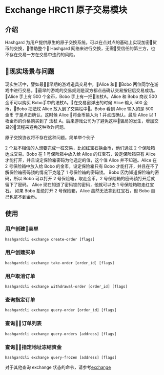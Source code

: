 # Exchange HRC11 原子交易模块

## 介绍

Hashgard 为用户提供原生的原子交换系统。可以在点对点的基础上实现加密货币的交换，借助整个 Hashgard 网络来进行交换，无需受信任的第三方，也不存在交易一方在交易中违约的风险。

## 现实场景与问题

现实生活中，譬如最早期的游戏道具交易中，Alice 和 Bobo 两位同学在游戏中进行交易。最早的游戏的交易规则是双方都点击确认交易按钮后交易成功。 Alice 手上有 500 个金币，Bobo 手上有一把法杖A。Alice 和 Bobo 商议 500 金币可以购买 Bobo手中的法杖A。在交易窗弹出的时候 Alice 输入 500 金币，Bobo 把法杖 Alice 放入到了交易栏中。Bobo 看到 Alice 输入的是 500 金币 于是点击确认。这时候 Alice 将金币输入为 1 并点击确认。最后 Alice 以 1 枚金币的价格购买到了 法杖 A。后来游戏公司为了避免这种骗局的发生，增加交易的流程来避免这种欺诈问题。


原子交换协议将不存在这种问题。简单举个例子

2 个互不相信的人想要完成一桩交易，比如红宝石换金币，他们通过 2 个保险箱达成交易。Bobo 在 1 号保险箱中放入给 Alice 的红宝石，设定保险箱只有 Alice 才能打开，并且设定保险箱密码为他选定的值，这个值 Alice 并不知道。Alice 在 2 号保险箱中放入给 Bobo 的金币，设定保险箱只有 Bobo 才能打开，并且在不了解保险箱密码锁的情况下克隆了 1 号保险箱的密码锁。
Bobo 因为知道保险箱的密码，所以 Bobo 可以打开 2 号保险箱，取走金币。2 号保险箱的密码锁打开后就留下了密码。
Alice 现在知道了密码锁的密码，他就可以去 1 号保险箱取走红宝石。
如果 Bobo 拒绝打开 2 号保险箱，Alice 虽然无法拿到红宝石，但 Bobo 自己也拿不到金币。



## 使用

### 用户创建卖单
```shell
hashgardcli exchange create-order [flags]
```

### 用户创建买单
```shell
hashgardcli exchange take-order [order_id] [flags]
```
### 用户取消订单
```shell
hashgardcli exchange withdrawal-order [order_id] [flags]
```
### 查询指定订单
```shell
hashgardcli exchange query-order [order_id] [flags]
```
### 查询订单列表
```shell
hashgardcli exchange query-orders [address] [flags]
```
### 查询指定地址冻结资金
```shell
hashgardcli exchange query-frozen [address] [flags]
```
对于其他查询 exchange 状态的命令，请参考[exchange](../cli/hashgardcli/exchange/README.md)

